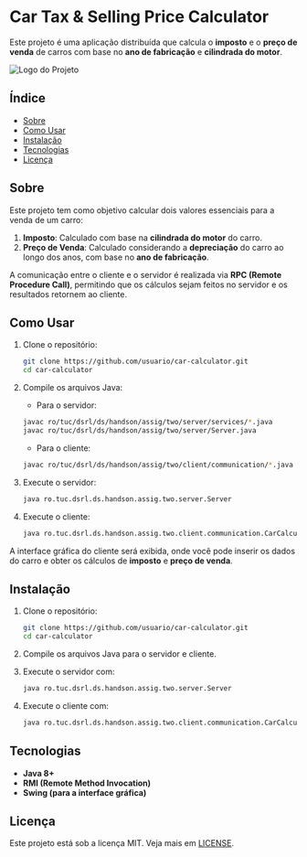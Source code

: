 # Car Tax & Selling Price Calculator

Este projeto é uma aplicação distribuída que calcula o **imposto** e o **preço de venda** de carros com base no **ano de fabricação** e **cilindrada do motor**.

![Logo do Projeto](https://link-para-logo.com/logo.png)

## Índice
- [Sobre](#sobre)
- [Como Usar](#como-usar)
- [Instalação](#instalacao)
- [Tecnologias](#tecnologias)
- [Licença](#licenca)

## Sobre

Este projeto tem como objetivo calcular dois valores essenciais para a venda de um carro:

1. **Imposto**: Calculado com base na **cilindrada do motor** do carro.
2. **Preço de Venda**: Calculado considerando a **depreciação** do carro ao longo dos anos, com base no **ano de fabricação**.

A comunicação entre o cliente e o servidor é realizada via **RPC (Remote Procedure Call)**, permitindo que os cálculos sejam feitos no servidor e os resultados retornem ao cliente.

## Como Usar

1. Clone o repositório:
    ```bash
    git clone https://github.com/usuario/car-calculator.git
    cd car-calculator
    ```
   
2. Compile os arquivos Java:
    - Para o servidor:
    ```bash
    javac ro/tuc/dsrl/ds/handson/assig/two/server/services/*.java
    javac ro/tuc/dsrl/ds/handson/assig/two/server/Server.java
    ```
    - Para o cliente:
    ```bash
    javac ro/tuc/dsrl/ds/handson/assig/two/client/communication/*.java
    ```

3. Execute o servidor:
    ```bash
    java ro.tuc.dsrl.ds.handson.assig.two.server.Server
    ```

4. Execute o cliente:
    ```bash
    java ro.tuc.dsrl.ds.handson.assig.two.client.communication.CarCalculatorGUI
    ```

A interface gráfica do cliente será exibida, onde você pode inserir os dados do carro e obter os cálculos de **imposto** e **preço de venda**.

## Instalação

1. Clone o repositório:
    ```bash
    git clone https://github.com/usuario/car-calculator.git
    cd car-calculator
    ```

2. Compile os arquivos Java para o servidor e cliente.

3. Execute o servidor com:
    ```bash
    java ro.tuc.dsrl.ds.handson.assig.two.server.Server
    ```

4. Execute o cliente com:
    ```bash
    java ro.tuc.dsrl.ds.handson.assig.two.client.communication.CarCalculatorGUI
    ```

## Tecnologias

- **Java 8+**
- **RMI (Remote Method Invocation)**
- **Swing (para a interface gráfica)**

## Licença

Este projeto está sob a licença MIT. Veja mais em [LICENSE](LICENSE).
